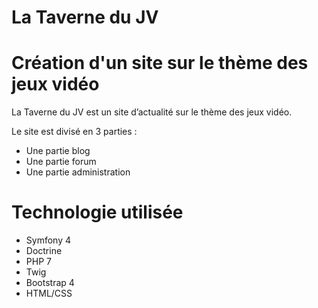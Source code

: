 # La Taverne du JV

# Création d'un site sur le thème des jeux vidéo

La Taverne du JV est un site d’actualité sur le thème des jeux vidéo.

Le site est divisé en 3 parties :
- Une partie blog 
- Une partie forum
- Une partie administration

# Technologie utilisée 

- Symfony 4
- Doctrine
- PHP 7
- Twig
- Bootstrap 4
- HTML/CSS


